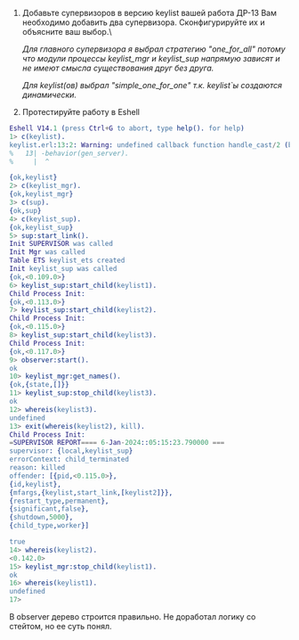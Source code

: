 1. Добавьте супервизоров в версию keylist вашей работа ДР-13
   Вам необходимо добавить два супервизора.
   Сконфигурируйте их и объясните ваш выбор.\

    *Для главного супервизора я выбрал стратегию "one_for_all" потому что модули
    процессы keylist_mgr и keylist_sup напрямую зависят и не имеют смысла существования друг без друга.*

    *Для keylist(ов) выбрал "simple_one_for_one" т.к. keylist`ы создаются динамически.*

2. Протестируйте работу в Eshell
```erlang
Eshell V14.1 (press Ctrl+G to abort, type help(). for help)
1> c(keylist).
keylist.erl:13:2: Warning: undefined callback function handle_cast/2 (behaviour 'gen_server')
%   13| -behavior(gen_server).
%     |  ^

{ok,keylist}
2> c(keylist_mgr).
{ok,keylist_mgr}
3> c(sup).
{ok,sup}
4> c(keylist_sup).
{ok,keylist_sup}
5> sup:start_link().
Init SUPERVISOR was called
Init Mgr was called
Table ETS keylist_ets created
Init keylist_sup was called
{ok,<0.109.0>}
6> keylist_sup:start_child(keylist1).
Child Process Init:
{ok,<0.113.0>}
7> keylist_sup:start_child(keylist2).
Child Process Init:
{ok,<0.115.0>}
8> keylist_sup:start_child(keylist3).
Child Process Init:
{ok,<0.117.0>}
9> observer:start().
ok
10> keylist_mgr:get_names().
{ok,{state,[]}}
11> keylist_sup:stop_child(keylist3).
ok
12> whereis(keylist3).
undefined
13> exit(whereis(keylist2), kill).
Child Process Init:
=SUPERVISOR REPORT==== 6-Jan-2024::05:15:23.790000 ===
supervisor: {local,keylist_sup}
errorContext: child_terminated
reason: killed
offender: [{pid,<0.115.0>},
{id,keylist},
{mfargs,{keylist,start_link,[keylist2]}},
{restart_type,permanent},
{significant,false},
{shutdown,5000},
{child_type,worker}]

true
14> whereis(keylist2).
<0.142.0>
15> keylist_mgr:stop_child(keylist1).
ok
16> whereis(keylist1).
undefined
17>
```
В observer дерево строится правильно. Не доработал логику со стейтом, но ее суть понял.

